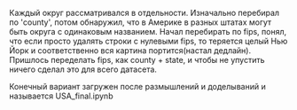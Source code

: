 Каждый округ рассматривался в отдельности. Изначально перебирал по 'county', потом обнаружил, что в Америке в разных штатах могут быть округа с одинаковым названием. Начал перебирать по fips, понял, что если просто удалять строки с нулевыми fips, то теряется целый Нью Йорк и соответственно вся картина портится(настал дедлайн). Пришлось переделать fips, как county + state, и чтобы не упустить ничего сделал это для всего датасета.

Конечный вариант загружен после размышлений и доделываний и называется USA_final.ipynb
